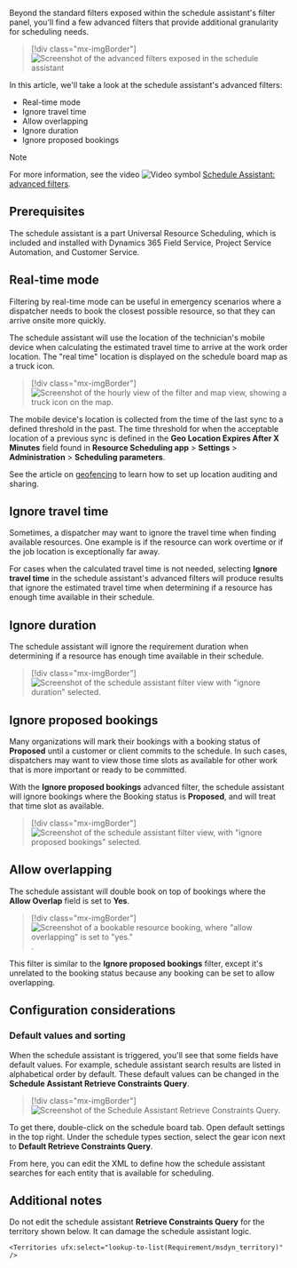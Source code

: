Beyond the standard filters exposed within the schedule assistant's filter panel, you'll find a few advanced filters that provide additional granularity for scheduling needs.

> [!div class="mx-imgBorder"]
> ![Screenshot of the advanced filters exposed in the schedule assistant](../../field-service/media/scheduling-schedule-assistant-advanced-filters.png)

In this article, we'll take a look at the schedule assistant's advanced filters:

- Real-time mode
- Ignore travel time
- Allow overlapping
- Ignore duration
- Ignore proposed bookings

> [!Note]
> For more information, see the video ![Video symbol](../../field-service/media/video-icon.png "Video symbol") [Schedule Assistant: advanced filters](https://youtu.be/s6yvVv99Bnw).

## Prerequisites

The schedule assistant is a part Universal Resource Scheduling, which is included and installed with Dynamics 365 Field Service, Project Service Automation, and Customer Service.

## Real-time mode

Filtering by real-time mode can be useful in emergency scenarios where a dispatcher needs to book the closest possible resource, so that they can arrive onsite more quickly.

The schedule assistant will use the location of the technician's mobile device when calculating the estimated travel time to arrive at the work order location. The "real time" location is displayed on the schedule board map as a truck icon.


> [!div class="mx-imgBorder"]
> ![Screenshot of the hourly view of the filter and map view, showing a truck icon on the map.](../../field-service/media/scheduling-schedule-assistant-real-time-mode.png)

The mobile device's location is collected from the time of the last sync to a defined threshold in the past. The time threshold for when the acceptable location of a previous sync is defined in the **Geo Location Expires After X Minutes** field found in **Resource Scheduling app** > **Settings** > **Administration** > **Scheduling parameters**.

See the article on [geofencing](../../field-service/geofencing.md) to learn how to set up location auditing and sharing.

## Ignore travel time

Sometimes, a dispatcher may want to ignore the travel time when finding available resources. One example is if the resource can work overtime or if the job location is exceptionally far away. 

For cases when the calculated travel time is not needed, selecting **Ignore travel time** in the schedule assistant's advanced filters will produce results that ignore the estimated travel time when determining if a resource has enough time available in their schedule.

## Ignore duration

The schedule assistant will ignore the requirement duration when determining if a resource has enough time available in their schedule.

> [!div class="mx-imgBorder"]
> ![Screenshot of the schedule assistant filter view with "ignore duration" selected.](../../field-service/media/scheduling-schedule-assistant-ignore-duration.png)

## Ignore proposed bookings

Many organizations will mark their bookings with a booking status of **Proposed** until a customer or client commits to the schedule. In such cases, dispatchers may want to view those time slots as available for other work that is more important or ready to be committed.

With the **Ignore proposed bookings** advanced filter, the schedule assistant will ignore bookings where the Booking status is **Proposed**, and will treat that time slot as available.

> [!div class="mx-imgBorder"]
> ![Screenshot of the schedule assistant filter view, with "ignore proposed bookings" selected.](../../field-service/media/scheduling-schedule-assistant-ignore-proposed.png)

## Allow overlapping

The schedule assistant will double book on top of bookings where the **Allow Overlap** field is set to **Yes**.

> [!div class="mx-imgBorder"]
> ![Screenshot of a bookable resource booking, where "allow overlapping" is set to "yes."](../../field-service/media/scheduling-schedule-assistant-allow-overlapping.png).

This filter is similar to the **Ignore proposed bookings** filter, except it's unrelated to the booking status because any booking can be set to allow overlapping.

## Configuration considerations

### Default values and sorting

When the schedule assistant is triggered, you'll see that some fields have default values. For example, schedule assistant search results are listed in alphabetical order by default. These default values can be changed in the **Schedule Assistant Retrieve Constraints Query**.

> [!div class="mx-imgBorder"]
> ![Screenshot of the Schedule Assistant Retrieve Constraints Query. ](../../field-service/media/scheduling-schedule-assistant-retreive-resources-query.png)

To get there, double-click on the schedule board tab. Open default settings in the top right. Under the schedule types section, select the gear icon next to **Default Retrieve Constraints Query**.

From here, you can edit the XML to define how the schedule assistant searches for each entity that is available for scheduling.

## Additional notes

Do not edit the schedule assistant **Retrieve Constraints Query** for the territory shown below. It can damage the schedule assistant logic.

```<Territories ufx:select="lookup-to-list(Requirement/msdyn_territory)" />```
